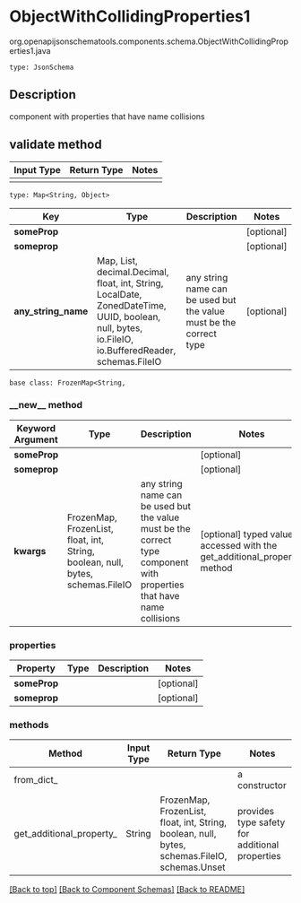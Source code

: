 # ObjectWithCollidingProperties1
org.openapijsonschematools.components.schema.ObjectWithCollidingProperties1.java
```
type: JsonSchema
```

## Description
component with properties that have name collisions

## validate method
Input Type | Return Type | Notes
------------ | ------------- | -------------
 |  |

```
type: Map<String, Object>
```
Key | Type |  Description | Notes
------------ | ------------- | ------------- | -------------
**someProp** |  |  | [optional]
**someprop** |  |  | [optional]
**any_string_name** | Map, List, decimal.Decimal, float, int, String, LocalDate, ZonedDateTime, UUID, boolean, null, bytes, io.FileIO, io.BufferedReader, schemas.FileIO | any string name can be used but the value must be the correct type | [optional]

```
base class: FrozenMap<String, 
```
### &lowbar;&lowbar;new&lowbar;&lowbar; method
Keyword Argument | Type | Description | Notes
---------------- | ---- | ----------- | -----
**someProp** |  |  | [optional]
**someprop** |  |  | [optional]
**kwargs** | FrozenMap, FrozenList, float, int, String, boolean, null, bytes, schemas.FileIO | any string name can be used but the value must be the correct type component with properties that have name collisions | [optional] typed value is accessed with the get_additional_property_ method

### properties
Property | Type | Description | Notes
-------- | ---- | ----------- | -----
**someProp** |  |  | [optional]
**someprop** |  |  | [optional]

### methods
Method | Input Type | Return Type | Notes
------ | ---------- | ----------- | ------
from_dict_ |  |  | a constructor
get_additional_property_ | String | FrozenMap, FrozenList, float, int, String, boolean, null, bytes, schemas.FileIO, schemas.Unset | provides type safety for additional properties



[[Back to top]](#top) [[Back to Component Schemas]](../../../README.md#Component-Schemas) [[Back to README]](../../../README.md)
